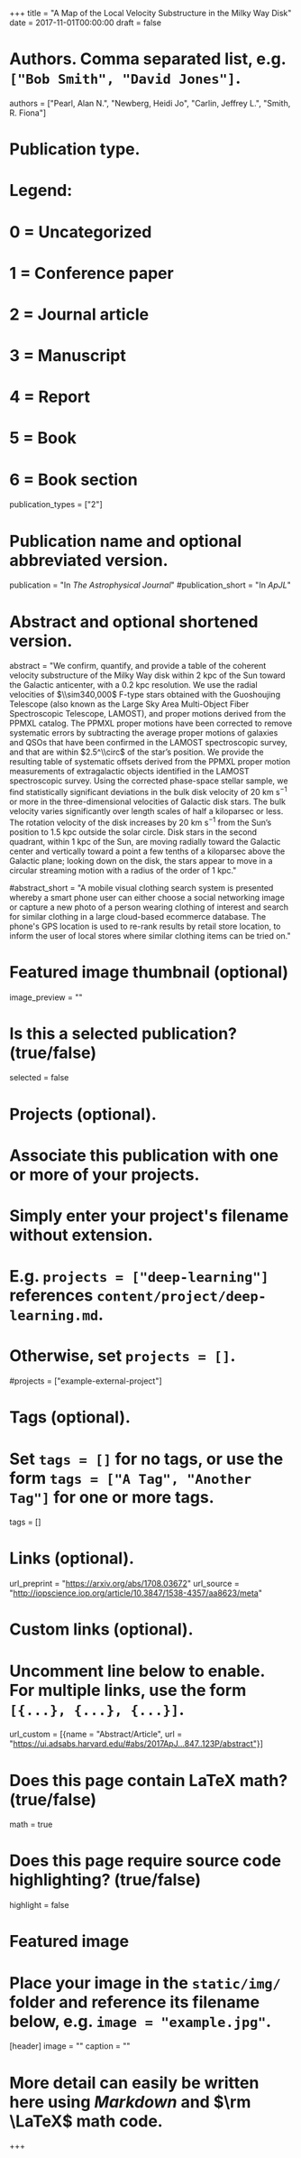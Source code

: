 +++
title = "A Map of the Local Velocity Substructure in the Milky Way Disk"
date = 2017-11-01T00:00:00
draft = false

# Authors. Comma separated list, e.g. `["Bob Smith", "David Jones"]`.
authors = ["Pearl, Alan N.", "Newberg, Heidi Jo", "Carlin, Jeffrey L.", "Smith, R. Fiona"]

# Publication type.
# Legend:
# 0 = Uncategorized
# 1 = Conference paper
# 2 = Journal article
# 3 = Manuscript
# 4 = Report
# 5 = Book
# 6 = Book section
publication_types = ["2"]

# Publication name and optional abbreviated version.
publication = "In *The Astrophysical Journal*"
#publication_short = "In *ApJL*"

# Abstract and optional shortened version.
abstract = "We confirm, quantify, and provide a table of the coherent velocity substructure of the Milky Way disk within 2 kpc of the Sun toward the Galactic anticenter, with a 0.2 kpc resolution. We use the radial velocities of $\\sim340,000$ F-type stars obtained with the Guoshoujing Telescope (also known as the Large Sky Area Multi-Object Fiber Spectroscopic Telescope, LAMOST), and proper motions derived from the PPMXL catalog. The PPMXL proper motions have been corrected to remove systematic errors by subtracting the average proper motions of galaxies and QSOs that have been confirmed in the LAMOST spectroscopic survey, and that are within $2.5^\\circ$ of the star’s position. We provide the resulting table of systematic offsets derived from the PPMXL proper motion measurements of extragalactic objects identified in the LAMOST spectroscopic survey. Using the corrected phase-space stellar sample, we find statistically significant deviations in the bulk disk velocity of $20$ km s$^{-1}$ or more in the three-dimensional velocities of Galactic disk stars. The bulk velocity varies significantly over length scales of half a kiloparsec or less. The rotation velocity of the disk increases by $20$ km s$^{-1}$ from the Sun’s position to 1.5 kpc outside the solar circle. Disk stars in the second quadrant, within 1 kpc of the Sun, are moving radially toward the Galactic center and vertically toward a point a few tenths of a kiloparsec above the Galactic plane; looking down on the disk, the stars appear to move in a circular streaming motion with a radius of the order of 1 kpc."

#abstract_short = "A mobile visual clothing search system is presented whereby a smart phone user can either choose a social networking image or capture a new photo of a person wearing clothing of interest and search for similar clothing in a large cloud-based ecommerce database. The phone's GPS location is used to re-rank results by retail store location, to inform the user of local stores where similar clothing items can be tried on."

# Featured image thumbnail (optional)
image_preview = ""

# Is this a selected publication? (true/false)
selected = false

# Projects (optional).
#   Associate this publication with one or more of your projects.
#   Simply enter your project's filename without extension.
#   E.g. `projects = ["deep-learning"]` references `content/project/deep-learning.md`.
#   Otherwise, set `projects = []`.
#projects = ["example-external-project"]

# Tags (optional).
#   Set `tags = []` for no tags, or use the form `tags = ["A Tag", "Another Tag"]` for one or more tags.
tags = []

# Links (optional).
url_preprint = "https://arxiv.org/abs/1708.03672"
url_source = "http://iopscience.iop.org/article/10.3847/1538-4357/aa8623/meta"

# Custom links (optional).
#   Uncomment line below to enable. For multiple links, use the form `[{...}, {...}, {...}]`.
url_custom = [{name = "Abstract/Article", url = "https://ui.adsabs.harvard.edu/#abs/2017ApJ...847..123P/abstract"}]

# Does this page contain LaTeX math? (true/false)
math = true

# Does this page require source code highlighting? (true/false)
highlight = false

# Featured image
# Place your image in the `static/img/` folder and reference its filename below, e.g. `image = "example.jpg"`.
[header]
image = ""
caption = ""

# More detail can easily be written here using *Markdown* and $\rm \LaTeX$ math code.
+++
